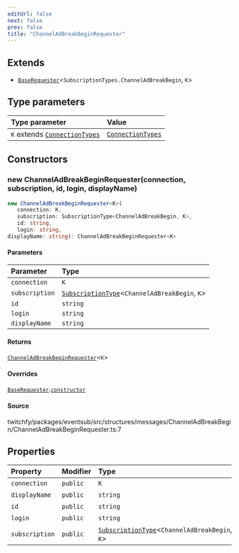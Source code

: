 ```yaml
---
editUrl: false
next: false
prev: false
title: "ChannelAdBreakBeginRequester"
---
```


## Extends

- [`BaseRequester`](/api/eventsub/classes/baserequester/)\<`SubscriptionTypes.ChannelAdBreakBegin`, `K`\>

## Type parameters

| Type parameter | Value |
| :------ | :------ |
| `K` extends [`ConnectionTypes`](/api/eventsub/type-aliases/connectiontypes/) | [`ConnectionTypes`](/api/eventsub/type-aliases/connectiontypes/) |

## Constructors

### new ChannelAdBreakBeginRequester(connection, subscription, id, login, displayName)

```ts
new ChannelAdBreakBeginRequester<K>(
   connection: K, 
   subscription: SubscriptionType<ChannelAdBreakBegin, K>, 
   id: string, 
   login: string, 
displayName: string): ChannelAdBreakBeginRequester<K>
```

#### Parameters

| Parameter | Type |
| :------ | :------ |
| `connection` | `K` |
| `subscription` | [`SubscriptionType`](/api/eventsub/type-aliases/subscriptiontype/)\<`ChannelAdBreakBegin`, `K`\> |
| `id` | `string` |
| `login` | `string` |
| `displayName` | `string` |

#### Returns

[`ChannelAdBreakBeginRequester`](/api/eventsub/classes/channeladbreakbeginrequester/)\<`K`\>

#### Overrides

[`BaseRequester`](/api/eventsub/classes/baserequester/).[`constructor`](/api/eventsub/classes/baserequester/#constructors)

#### Source

twitchfy/packages/eventsub/src/structures/messages/ChannelAdBreakBegin/ChannelAdBreakBeginRequester.ts:7

## Properties

| Property | Modifier | Type | Inherited from |
| :------ | :------ | :------ | :------ |
| `connection` | `public` | `K` | [`BaseRequester`](/api/eventsub/classes/baserequester/).`connection` |
| `displayName` | `public` | `string` | [`BaseRequester`](/api/eventsub/classes/baserequester/).`displayName` |
| `id` | `public` | `string` | [`BaseRequester`](/api/eventsub/classes/baserequester/).`id` |
| `login` | `public` | `string` | [`BaseRequester`](/api/eventsub/classes/baserequester/).`login` |
| `subscription` | `public` | [`SubscriptionType`](/api/eventsub/type-aliases/subscriptiontype/)\<`ChannelAdBreakBegin`, `K`\> | [`BaseRequester`](/api/eventsub/classes/baserequester/).`subscription` |
